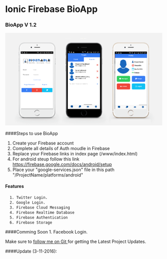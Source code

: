 # Ionic Firebase BioApp

### BioApp V 1.2
![BioApp V 1.2 ](https://github.com/BioEnableTech/bioapp/blob/master/fk-latest.png)

####Steps to use BioApp 
   1. Create your Firebase account 
   2. Complete all details of Auth moudle in Firebase 
   3. Replace your Firebase links in index page (/www/index.html) 
   4. For android steup follow this link
      https://firebase.google.com/docs/android/setup
   5. Place your "google-services.json" file in this path "/ProjectName/platforms/android"


#### Features
      1. Twitter Login.
      2. Google Login.
      3. Firebase Cloud Messaging 
      4. Firebase Realtime Database
      5. Firebase Authentication
      6. Firebase Storage

####Comming Soon
      1. Facebook Login.

Make sure to [follow me on Git ](https://github.com/BioEnableTech) for getting the Latest Project Updates. 

####Update (3-11-2016):

